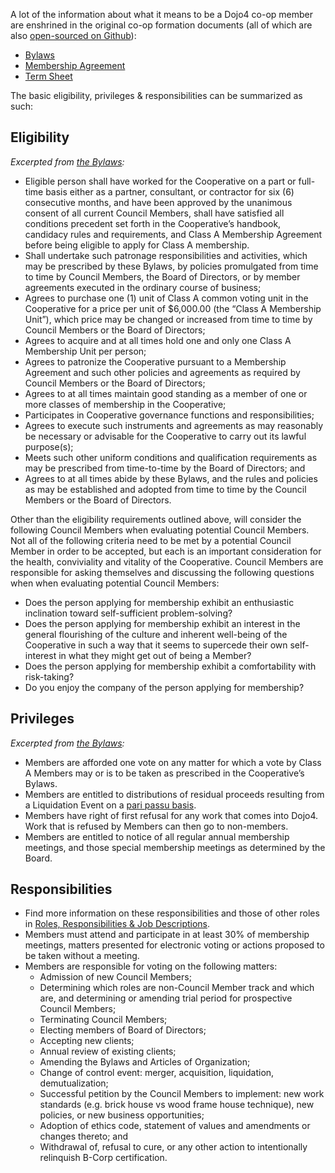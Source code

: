 A lot of the information about what it means to be a Dojo4 co-op member
are enshrined in the original co-op formation documents (all of which
are also [open-sourced on
Github](https://github.com/dojo4/policy/tree/master/co-op)):

  - [Bylaws](https://dojo4.bit.ai/docs/PJwDaPQrHqtUcyqr)
  - [Membership Agreement](https://dojo4.bit.ai/docs/Fwrl2df8cx5foS7a)
  - [Term Sheet](https://dojo4.bit.ai/docs/ogbG1Aaz93aEKELi)

The basic eligibility, privileges & responsibilities can be summarized
as such:

## Eligibility

*Excerpted from* [*the
Bylaws*](https://dojo4.bit.ai/docs/PJwDaPQrHqtUcyqr)*:*

  - Eligible person shall have worked for the Cooperative on a part or
    full-time basis either as a partner, consultant, or contractor for
    six (6) consecutive months, and have been approved by the unanimous
    consent of all current Council Members, shall have satisfied all
    conditions precedent set forth in the Cooperative’s handbook,
    candidacy rules and requirements, and Class A Membership Agreement
    before being eligible to apply for Class A membership.
  - Shall undertake such patronage responsibilities and activities,
    which may be prescribed by these Bylaws, by policies promulgated
    from time to time by Council Members, the Board of Directors, or by
    member agreements executed in the ordinary course of business;
  - Agrees to purchase one (1) unit of Class A common voting unit in the
    Cooperative for a price per unit of $6,000.00 (the “Class A
    Membership Unit”), which price may be changed or increased from time
    to time by Council Members or the Board of Directors;
  - Agrees to acquire and at all times hold one and only one Class A
    Membership Unit per person;
  - Agrees to patronize the Cooperative pursuant to a Membership
    Agreement and such other policies and agreements as required by
    Council Members or the Board of Directors;
  - Agrees to at all times maintain good standing as a member of one or
    more classes of membership in the Cooperative;
  - Participates in Cooperative governance functions and
    responsibilities;
  - Agrees to execute such instruments and agreements as may reasonably
    be necessary or advisable for the Cooperative to carry out its
    lawful purpose(s);
  - Meets such other uniform conditions and qualification requirements
    as may be prescribed from time-to-time by the Board of Directors;
    and
  - Agrees to at all times abide by these Bylaws, and the rules and
    policies as may be established and adopted from time to time by the
    Council Members or the Board of Directors.

Other than the eligibility requirements outlined above, will consider
the following Council Members when evaluating potential Council Members.
Not all of the following criteria need to be met by a potential Council
Member in order to be accepted, but each is an important consideration
for the health, conviviality and vitality of the Cooperative. Council
Members are responsible for asking themselves and discussing the
following questions when when evaluating potential Council Members:

  - Does the person applying for membership exhibit an enthusiastic
    inclination toward self-sufficient problem-solving?
  - Does the person applying for membership exhibit an interest in the
    general flourishing of the culture and inherent well-being of the
    Cooperative in such a way that it seems to supercede their own
    self-interest in what they might get out of being a Member?
  - Does the person applying for membership exhibit a comfortability
    with risk-taking?
  - Do you enjoy the company of the person applying for membership?

  

## Privileges

*Excerpted from* [*the
Bylaws*](https://dojo4.bit.ai/docs/PJwDaPQrHqtUcyqr)*:*

  - Members are afforded one vote on any matter for which a vote by
    Class A Members may or is to be taken as prescribed in the
    Cooperative’s Bylaws.
  - Members are entitled to distributions of residual proceeds resulting
    from a Liquidation Event on a [pari passu
    basis](https://www.nybarpicturebook.com/pari-passu/).
  - Members have right of first refusal for any work that comes into
    Dojo4. Work that is refused by Members can then go to non-members.
  - Members are entitled to notice of all regular annual membership
    meetings, and those special membership meetings as determined by the
    Board.

  

## Responsibilities

  - Find more information on these responsibilities and those of other
    roles in [Roles, Responsibilities & Job
    Descriptions](https://dojo4.bit.ai/docs/MR6AvCGRKV9Hdlm6).
  - Members must attend and participate in at least 30% of membership
    meetings, matters presented for electronic voting or actions
    proposed to be taken without a meeting.
  - Members are responsible for voting on the following matters:
      - Admission of new Council Members;
      - Determining which roles are non-Council Member track and which
        are, and determining or amending trial period for prospective
        Council Members;
      - Terminating Council Members;
      - Electing members of Board of Directors;
      - Accepting new clients;
      - Annual review of existing clients;
      - Amending the Bylaws and Articles of Organization;
      - Change of control event: merger, acquisition, liquidation,
        demutualization;
      - Successful petition by the Council Members to implement: new
        work standards (e.g. brick house vs wood frame house technique),
        new policies, or new business opportunities;
      - Adoption of ethics code, statement of values and amendments or
        changes thereto; and
      - Withdrawal of, refusal to cure, or any other action to
        intentionally relinquish B-Corp certification.
